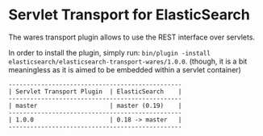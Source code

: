 Servlet Transport for ElasticSearch
==================================

The wares transport plugin allows to use the REST interface over servlets.

In order to install the plugin, simply run: `bin/plugin -install elasticsearch/elasticsearch-transport-wares/1.0.0`. (though, it is a bit meaningless as it is aimed to be embedded within a servlet container)

    ------------------------------------------------
    | Servlet Transport Plugin  | ElasticSearch    |
    ------------------------------------------------
    | master                    | master (0.19)    |
    ------------------------------------------------
    | 1.0.0                     | 0.18 -> master   |
    ------------------------------------------------

